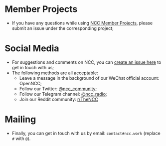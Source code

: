 # Member Projects

- If you have any questions while using [NCC Member Projects](https://ncc.work/projects), please submit an issue under the corresponding project;


# Social Media

- For suggestions and comments on NCC, you can [create an issue here](https://github.com/dotnetcore/Home/issues/new) to get in touch with us;
- The following methods are all acceptable:
    - Leave a message in the background of our WeChat official account: OpenNCC;
    - Follow our Twitter: [@ncc_community](https://twitter.com/ncc_community);
    - Follow our Telegram channel: [@ncc_radio](https://t.me/ncc_radio);
    - Join our Reddit community: [r/TheNCC](https://www.reddit.com/r/TheNCC/)

# Mailing

- Finally, you can get in touch with us by email: `contact#ncc.work` (replace `#` with `@`).